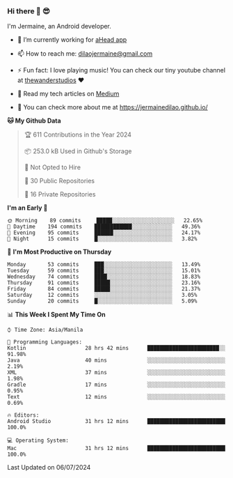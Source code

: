 ### Hi there 👋 😎
I'm Jermaine, an Android developer.

- 🔭 I’m currently working for [aHead app](https://www.ahead-app.com/)

- 📫 How to reach me: dilaojermaine@gmail.com

- ⚡ Fun fact: I love playing music! You can check our tiny youtube channel at [thewanderstudios](https://www.youtube.com/thewanderstudios) ♥️

- 📖 Read my tech articles on [Medium](https://jermainedilao.medium.com/)

- 👀 You can check more about me at https://jermainedilao.github.io/

<!--
**jermainedilao/jermainedilao** is a ✨ _special_ ✨ repository because its `README.md` (this file) appears on your GitHub profile.

Here are some ideas to get you started:

- 🔭 I’m currently working on ...
- 🌱 I’m currently learning ...
- 👯 I’m looking to collaborate on ...
- 🤔 I’m looking for help with ...
- 💬 Ask me about ...
- 📫 How to reach me: ...
- 😄 Pronouns: ...
- ⚡ Fun fact: ...
-->

<!--START_SECTION:waka-->
**🐱 My Github Data** 

> 🏆 611 Contributions in the Year 2024
 > 
> 📦 253.0 kB Used in Github's Storage 
 > 
> 🚫 Not Opted to Hire
 > 
> 📜 30 Public Repositories 
 > 
> 🔑 16 Private Repositories  
 > 
**I'm an Early 🐤** 

```text
🌞 Morning    89 commits     █████░░░░░░░░░░░░░░░░░░░░   22.65% 
🌆 Daytime    194 commits    ████████████░░░░░░░░░░░░░   49.36% 
🌃 Evening    95 commits     ██████░░░░░░░░░░░░░░░░░░░   24.17% 
🌙 Night      15 commits     █░░░░░░░░░░░░░░░░░░░░░░░░   3.82%

```
📅 **I'm Most Productive on Thursday** 

```text
Monday       53 commits     ███░░░░░░░░░░░░░░░░░░░░░░   13.49% 
Tuesday      59 commits     ███░░░░░░░░░░░░░░░░░░░░░░   15.01% 
Wednesday    74 commits     ████░░░░░░░░░░░░░░░░░░░░░   18.83% 
Thursday     91 commits     █████░░░░░░░░░░░░░░░░░░░░   23.16% 
Friday       84 commits     █████░░░░░░░░░░░░░░░░░░░░   21.37% 
Saturday     12 commits     ░░░░░░░░░░░░░░░░░░░░░░░░░   3.05% 
Sunday       20 commits     █░░░░░░░░░░░░░░░░░░░░░░░░   5.09%

```


📊 **This Week I Spent My Time On** 

```text
⌚︎ Time Zone: Asia/Manila

💬 Programming Languages: 
Kotlin                   28 hrs 42 mins      ███████████████████████░░   91.98% 
Java                     40 mins             ░░░░░░░░░░░░░░░░░░░░░░░░░   2.19% 
XML                      37 mins             ░░░░░░░░░░░░░░░░░░░░░░░░░   1.98% 
Gradle                   17 mins             ░░░░░░░░░░░░░░░░░░░░░░░░░   0.95% 
Text                     12 mins             ░░░░░░░░░░░░░░░░░░░░░░░░░   0.69%

🔥 Editors: 
Android Studio           31 hrs 12 mins      █████████████████████████   100.0%

💻 Operating System: 
Mac                      31 hrs 12 mins      █████████████████████████   100.0%

```


 Last Updated on 06/07/2024
<!--END_SECTION:waka-->
